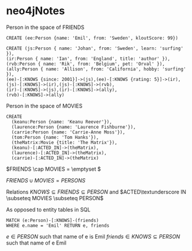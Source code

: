# neo4jNotes

Person in the space of FRIENDS

```cypher
CREATE (ee:Person {name: 'Emil', from: 'Sweden', kloutScore: 99})
```

```cypher
CREATE (js:Person { name: 'Johan', from: 'Sweden', learn: 'surfing' }),
(ir:Person { name: 'Ian', from: 'England', title: 'author' }),
(rvb:Person { name: 'Rik', from: 'Belgium', pet: 'Orval' }),
(ally:Person { name: 'Allison', from: 'California', hobby: 'surfing' }),
(ee)-[:KNOWS {since: 2001}]->(js),(ee)-[:KNOWS {rating: 5}]->(ir),
(js)-[:KNOWS]->(ir),(js)-[:KNOWS]->(rvb),
(ir)-[:KNOWS]->(js),(ir)-[:KNOWS]->(ally),
(rvb)-[:KNOWS]->(ally)
```

Person in the space of MOVIES

```cypher
CREATE
  (keanu:Person {name: 'Keanu Reever'}),
  (laurence:Person {name: 'Laurence Fishburne'}),
  (carrie:Person {name: 'Carrie-Anne Moss'}),
  (tom:Person {name: 'Tom Hanks'}),
  (theMatrix:Movie {title: 'The Matrix'}),
  (keanu)-[:ACTED_IN]->(theMatrix),
  (laurence)-[:ACTED_IN]->(theMatrix),
  (carrie)-[:ACTED_IN]->(theMatrix)
```

$FRIENDS \cap MOVIES = \emptyset $

$FRIENDS \cup MOVIES = PERSONS$

Relations $KNOWS \subseteq FRIENDS \subseteq PERSON$ and $ACTED\textunderscore IN \subseteq MOVIES \subseteq PERSON$

As opposed to entity tables in SQL

```cypher
MATCH (e:Person)-[:KNOWS]-(friends)
WHERE e.name = 'Emil' RETURN e, friends
```

$e \in PERSON$ such that name of e is Emil
$friends \in KNOWS \subseteq PERSON$ such that name of e Emil
